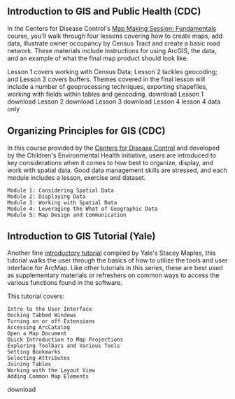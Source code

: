 <!--
## The Nature of Geographic Information (Penn State)

If you're serious about learning more about Geographic Information Systems but want to get a great overview of GIS, data, GPS and not just a course on how to use the software, an excellent place to start is with Penn State's [GEOG 482: Nature of Geographic Information](https://www.e-education.psu.edu/natureofgeoinfo/syllabus).  Penn State provides one of the best and most accessible curriculums available for GIS practitioners, and even if you don't want to pay to take the formal course, you can access the course test directly through the John A. Dutton e-Education Institute.    

Each chapter provides an incredible amount of detail with links to other resources, so you can either start with Chapter 1 and work your way through, or browse the text until you find content most suitable for your needs:

    [Data and Information](https://www.e-education.psu.edu/natureofgeoinfo/c1.html)
    [Scales and Transformations](https://www.e-education.psu.edu/natureofgeoinfo/c2.html)
    [Census Data and Thematic Maps](https://www.e-education.psu.edu/natureofgeoinfo/c3.html)
    [TIGER, Topology and Geocoding](https://www.e-education.psu.edu/natureofgeoinfo/c4.html)
    [Land Surveying and GPS](https://www.e-education.psu.edu/natureofgeoinfo/c5.html)
    [National Spatial Data Infrastructure I](https://www.e-education.psu.edu/natureofgeoinfo/c6.html)
    [National Spatial Data Infrastructure II](https://www.e-education.psu.edu/natureofgeoinfo/c7.html)
    [Remotely Sensed Image Data](https://www.e-education.psu.edu/natureofgeoinfo/c8.html)
    [Integrating Geographic Data](https://www.e-education.psu.edu/natureofgeoinfo/c9.html)
    
-->    

 ## Introduction to GIS and Public Health (CDC)

In the Centers for Disease Control's [Map Making Session: Fundamentals](http://www.cdc.gov/dhdsp/maps/gisx/training/module0/module0.html) course, you'll walk through four lessons covering how to create maps, add data, illustrate owner occupancy by Census Tract and create a basic road network.  These materials include instructions for using ArcGIS, the data, and an example of what the final map product should look like.

Lesson 1 covers working with Census Data; Lesson 2 tackles geocoding; and Lesson 3 covers buffers. Themes covered in the final lesson will include a number of geoprocessing techniques, exporting shapefiles, working with fields within tables and geocoding.
download Lesson 1
download Lesson 2
download Lesson 3
download Lesson 4
lesson 4 data only

## Organizing Principles for GIS (CDC)

In this course provided by the [Centers for Disease Control](http://www.cdc.gov/dhdsp/maps/gisx/training/module1/module1.html) and developed by the Children's Environmental Health Initiative, users are introduced to key considerations when it comes to how best to organize, display, and work with spatial data.  Good data management skills are stressed, and each module includes a lesson, exercise and dataset.

    Module 1: Considering Spatial Data 
    Module 2: Displaying Data
    Module 3: Working with Spatial Data
    Module 4: Leveraging the What of Geographic Data
    Module 5: Map Design and Communication

## Introduction to GIS Tutorial (Yale)

Another fine [introductory tutorial](http://guides.library.yale.edu/gisworkshops) compiled by Yale's Stacey Maples, this tutorial walks the user through the basics of how to utilize the tools and user interface for ArcMap.  Like other tutorials in this series, these are best used as supplementary materials or refreshers on common ways to access the various functions found in the software.  

This tutorial covers:

    Intro to the User Interface
    Docking Tabbed Windows
    Turning on or off Extensions
    Accessing ArcCatalog
    Open a Map Document
    Quick Introduction to Map Projections
    Exploring Toolbars and Various Tools
    Setting Bookmarks
    Selecting Attributes
    Joining Tables
    Working with the Layout View
    Adding Common Map Elements

download 
